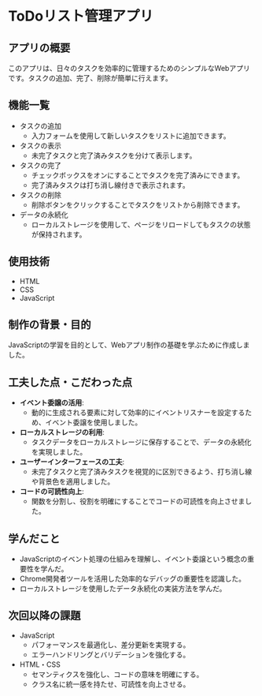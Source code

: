 # ToDoリスト管理アプリ

## アプリの概要
このアプリは、日々のタスクを効率的に管理するためのシンプルなWebアプリです。タスクの追加、完了、削除が簡単に行えます。

## 機能一覧
- タスクの追加
  - 入力フォームを使用して新しいタスクをリストに追加できます。
- タスクの表示
  - 未完了タスクと完了済みタスクを分けて表示します。
- タスクの完了
  - チェックボックスをオンにすることでタスクを完了済みにできます。
  - 完了済みタスクは打ち消し線付きで表示されます。
- タスクの削除
  - 削除ボタンをクリックすることでタスクをリストから削除できます。
- データの永続化
  - ローカルストレージを使用して、ページをリロードしてもタスクの状態が保持されます。

## 使用技術
- HTML
- CSS
- JavaScript

## 制作の背景・目的
JavaScriptの学習を目的として、Webアプリ制作の基礎を学ぶために作成しました。

## 工夫した点・こだわった点
- **イベント委譲の活用**:
  - 動的に生成される要素に対して効率的にイベントリスナーを設定するため、イベント委譲を使用しました。
- **ローカルストレージの利用**:
  - タスクデータをローカルストレージに保存することで、データの永続化を実現しました。
- **ユーザーインターフェースの工夫**:
  - 未完了タスクと完了済みタスクを視覚的に区別できるよう、打ち消し線や背景色を適用しました。
- **コードの可読性向上**:
  - 関数を分割し、役割を明確にすることでコードの可読性を向上させました。

## 学んだこと
- JavaScriptのイベント処理の仕組みを理解し、イベント委譲という概念の重要性を学んだ。
- Chrome開発者ツールを活用した効率的なデバッグの重要性を認識した。
- ローカルストレージを使用したデータ永続化の実装方法を学んだ。

## 次回以降の課題
  - JavaScript
    - パフォーマンスを最適化し、差分更新を実現する。
    - エラーハンドリングとバリデーションを強化する。
  - HTML・CSS
    - セマンティクスを強化し、コードの意味を明確にする。
    - クラス名に統一感を持たせ、可読性を向上させる。